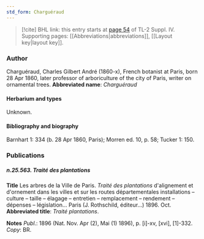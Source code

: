 ```yaml
---
std_form: Charguéraud
---
```


> [!cite] BHL link: this entry starts at [page 54](https://www.biodiversitylibrary.org/page/33265731) of TL-2 Suppl. IV.
> Supporting pages: [[Abbreviations|abbreviations]], [[Layout key|layout key]].

### Author

Charguéraud, Charles Gilbert André (1860-x), French botanist at Paris, born 28 Apr 1860, later professor of arboriculture of the city of Paris, writer on ornamental trees. 
**Abbreviated name**: *Charguéraud*

#### Herbarium and types

Unknown.

#### Bibliography and biography

Barnhart 1: 334 (b. 28 Apr 1860, Paris); Morren ed. 10, p. 58; Tucker 1: 150.

### Publications

##### n.25.563. Traité des plantations

**Title**
Les arbres de la Ville de Paris. *Traité des plantations* d'alignement et d'ornement dans les villes et sur les routes départementales installations – culture – taille – élagage – entretien – remplacement – rendement – dépenses – législation... Paris (J. Rothschild, éditeur...) 1896. Oct.
**Abbreviated title**: *Traité plantations*.

**Notes**
*Publ*.: 1896 (Nat. Nov. Apr (2), Mai (1) 1896), p. \[i\]-xv, \[xvi\], \[1\]-332. *Copy*: BR.

